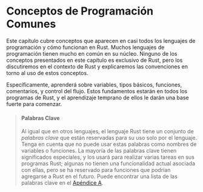 # Conceptos de Programación Comunes

Este capítulo cubre conceptos que aparecen en casi todos los lenguajes de programación y 
cómo funcionan en Rust. Muchos lenguajes de programación tienen mucho en común en
su núcleo. Ninguno de los conceptos presentados en este capítulo es exclusivo de Rust,
pero los discutiremos en el contexto de Rust y explicaremos las convenciones
en torno al uso de estos conceptos.

Específicamente, aprenderá sobre variables, tipos básicos, funciones, comentarios,
y control del flujo. Estos fundamentos estarán en todos los programas de Rust, y el aprendizaje
temprano de ellos le darán una base fuerte para comenzar.

> #### Palabras Clave
>
> Al igual que en otros lenguajes, el lenguaje Rust tiene un conjunto de *palabras clave* que 
> están reservadas para su uso solo por el lenguaje. Tenga en cuenta que no puede
> usar estas palabras como nombres de variables o funciones. La mayoría de las palabras clave tienen
> significados especiales, y los usará para realizar varias tareas en sus programas
> Rust; algunas no tienen una funcionalidad actual asociada con ellas, pero
> se ha reservado para funciones que podrían agregarse a Rust en el futuro.
> Puede encontrar una lista de las palabras clave en el [Apéndice A][appendix_a].

[appendix_a]: appendix-01-keywords.md

